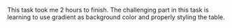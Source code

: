This task took me 2 hours to finish. The challenging part in this task is learning to use gradient as background color and properly styling the table. 
